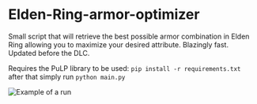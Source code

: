 # Elden-Ring-armor-optimizer

Small script that will retrieve the best possible armor combination in Elden Ring allowing you to maximize your desired attribute. Blazingly fast. Updated before the DLC.

Requires the PuLP library to be used: ```pip install -r requirements.txt``` after that simply run ```python main.py```

![Example of a run](https://github.com/Luis-Munu/Elden-Ring-armor-optimizer/assets/82890199/0d4e04b6-05f6-4f83-9240-f9d682edaeb9)
